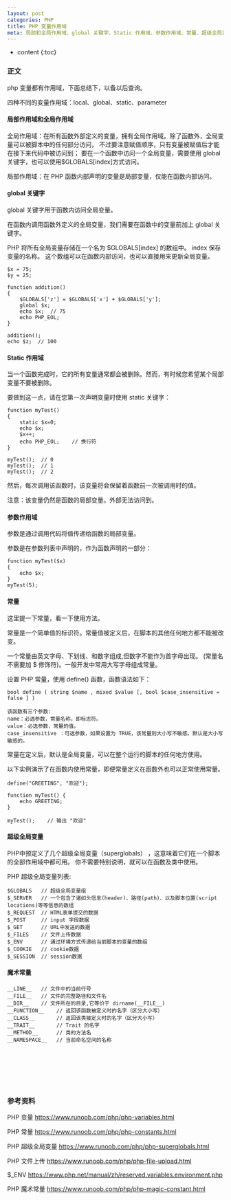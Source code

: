```yaml
---
layout: post
categories: PHP
title: PHP 变量作用域
meta: 局部和全局作用域、global 关键字、Static 作用域、参数作用域、常量、超级全局变量、魔术常量 等
---
```

* content
{:toc}

### 正文

php 变量都有作用域，下面总结下，以备以后查询。

四种不同的变量作用域：local、global、static、parameter

#### 局部作用域和全局作用域

全局作用域：在所有函数外部定义的变量，拥有全局作用域。除了函数外，全局变量可以被脚本中的任何部分访问，
不过要注意赋值顺序，只有变量被赋值后才能在接下来代码中被访问到；
要在一个函数中访问一个全局变量，需要使用 global 关键字，也可以使用$GLOBALS[index]方式访问。

局部作用域：在 PHP 函数内部声明的变量是局部变量，仅能在函数内部访问。

#### global 关键字

global 关键字用于函数内访问全局变量。

在函数内调用函数外定义的全局变量，我们需要在函数中的变量前加上 global 关键字。

PHP 将所有全局变量存储在一个名为 $GLOBALS[index] 的数组中。 index 保存变量的名称。
这个数组可以在函数内部访问，也可以直接用来更新全局变量。
```
$x = 75; 
$y = 25;
 
function addition() 
{ 
    $GLOBALS['z'] = $GLOBALS['x'] + $GLOBALS['y']; 
    global $x;
    echo $x;  // 75
    echo PHP_EOL;
}
 
addition(); 
echo $z;  // 100 
```

#### Static 作用域

当一个函数完成时，它的所有变量通常都会被删除。然而，有时候您希望某个局部变量不要被删除。

要做到这一点，请在您第一次声明变量时使用 static 关键字：
```
function myTest()
{
    static $x=0;
    echo $x;
    $x++;
    echo PHP_EOL;    // 换行符
}
 
myTest();  // 0
myTest();  // 1
myTest();  // 2
```

然后，每次调用该函数时，该变量将会保留着函数前一次被调用时的值。

注意：该变量仍然是函数的局部变量。外部无法访问到。

#### 参数作用域

参数是通过调用代码将值传递给函数的局部变量。

参数是在参数列表中声明的，作为函数声明的一部分：
```
function myTest($x)
{
    echo $x;
}
myTest(5);
```

#### 常量

这里提一下常量，看一下使用方法。

常量是一个简单值的标识符。常量值被定义后，在脚本的其他任何地方都不能被改变。

一个常量由英文字母、下划线、和数字组成,但数字不能作为首字母出现。 (常量名不需要加 $ 修饰符)。一般开发中常用大写字母组成常量。

设置 PHP 常量，使用 define() 函数，函数语法如下：
```
bool define ( string $name , mixed $value [, bool $case_insensitive = false ] )

该函数有三个参数:
name：必选参数，常量名称，即标志符。
value：必选参数，常量的值。
case_insensitive ：可选参数，如果设置为 TRUE，该常量则大小写不敏感。默认是大小写敏感的。
```

常量在定义后，默认是全局变量，可以在整个运行的脚本的任何地方使用。

以下实例演示了在函数内使用常量，即便常量定义在函数外也可以正常使用常量。
```
define("GREETING", "欢迎");
 
function myTest() {
    echo GREETING;
}
 
myTest();    // 输出 "欢迎"
```

#### 超级全局变量

PHP中预定义了几个超级全局变量（superglobals） ，这意味着它们在一个脚本的全部作用域中都可用。 你不需要特别说明，就可以在函数及类中使用。

PHP 超级全局变量列表:
```
$GLOBALS   // 超级全局变量组
$_SERVER   // 一个包含了诸如头信息(header)、路径(path)、以及脚本位置(script locations)等等信息的数组
$_REQUEST  // HTML表单提交的数据
$_POST     // input 字段数据
$_GET      // URL中发送的数据
$_FILES    // 文件上传数据
$_ENV      // 通过环境方式传递给当前脚本的变量的数组
$_COOKIE   // cookie数据
$_SESSION  // session数据
```

#### 魔术常量

```
__LINE__   // 文件中的当前行号
__FILE__   // 文件的完整路径和文件名
__DIR__    // 文件所在的目录,它等价于 dirname(__FILE__)
__FUNCTION__    // 返回该函数被定义时的名字（区分大小写）
__CLASS__       // 返回该类被定义时的名字（区分大小写）
__TRAIT__       // Trait 的名字
__METHOD__      // 类的方法名
__NAMESPACE__   // 当前命名空间的名称
```

<br/><br/><br/><br/><br/>
### 参考资料

PHP 变量 <https://www.runoob.com/php/php-variables.html>

PHP 常量 <https://www.runoob.com/php/php-constants.html>

PHP 超级全局变量 <https://www.runoob.com/php/php-superglobals.html>

PHP 文件上传 <https://www.runoob.com/php/php-file-upload.html>

$_ENV <https://www.php.net/manual/zh/reserved.variables.environment.php>

PHP 魔术常量 <https://www.runoob.com/php/php-magic-constant.html>

